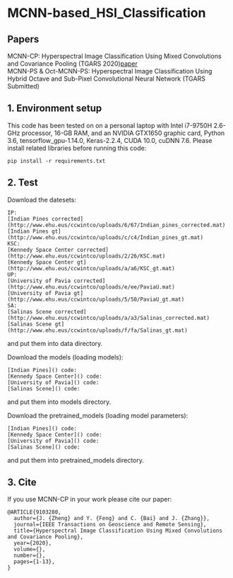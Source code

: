 # MCNN-based_HSI_Classification
## Papers
MCNN-CP: Hyperspectral Image Classification Using Mixed Convolutions and Covariance Pooling (TGARS 2020)[paper](https://ieeexplore.ieee.org/document/9103280/)  
MCNN-PS & Oct-MCNN-PS: Hyperspectral Image Classification Using Hybrid Octave and Sub-Pixel Convolutional Neural Network (TGARS Submitted)

## 1. Environment setup
This code has been tested on on a personal laptop with Intel i7-9750H 2.6-GHz processor, 16-GB RAM, and an NVIDIA GTX1650 graphic card, Python 3.6, tensorflow_gpu-1.14.0, Keras-2.2.4, CUDA 10.0, cuDNN 7.6. Please install related libraries before running this code:

    pip install -r requirements.txt

## 2. Test
Download the datesets:

    IP:
    [Indian Pines corrected](http://www.ehu.eus/ccwintco/uploads/6/67/Indian_pines_corrected.mat)
    [Indian Pines gt](http://www.ehu.eus/ccwintco/uploads/c/c4/Indian_pines_gt.mat)
    KSC:
    [Kennedy Space Center corrected](http://www.ehu.eus/ccwintco/uploads/2/26/KSC.mat)
    [Kennedy Space Center gt](http://www.ehu.eus/ccwintco/uploads/a/a6/KSC_gt.mat)
    UP:
    [University of Pavia corrected](http://www.ehu.eus/ccwintco/uploads/e/ee/PaviaU.mat)
    [University of Pavia gt](http://www.ehu.eus/ccwintco/uploads/5/50/PaviaU_gt.mat)
    SA:
    [Salinas Scene corrected](http://www.ehu.eus/ccwintco/uploads/a/a3/Salinas_corrected.mat)
    [Salinas Scene gt](http://www.ehu.eus/ccwintco/uploads/f/fa/Salinas_gt.mat)
and put them into data directory.

Download the models (loading models):

    [Indian Pines]() code:
    [Kennedy Space Center]() code:
    [University of Pavia]() code:
    [Salinas Scene]() code:
and put them into models directory.

Download the pretrained_models (loading model parameters):

    [Indian Pines]() code:
    [Kennedy Space Center]() code:
    [University of Pavia]() code:
    [Salinas Scene]() code:
and put them into pretrained_models directory.


## 3. Cite
If you use MCNN-CP in your work please cite our paper:

    @ARTICLE{9103280,
      author={J. {Zheng} and Y. {Feng} and C. {Bai} and J. {Zhang}},
      journal={IEEE Transactions on Geoscience and Remote Sensing}, 
      title={Hyperspectral Image Classification Using Mixed Convolutions and Covariance Pooling}, 
      year={2020},
      volume={},
      number={},
      pages={1-13},
    }
